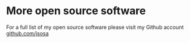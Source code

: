 # More open source software

For a full list of my open source software please visit my Github account [github.com/jsosa](https://github.com/jsosa?tab=repositories)
